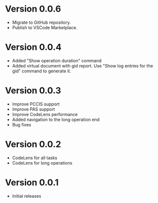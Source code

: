 # Version 0.0.6
- Migrate to GitHub repository.
- Publish to VSCode Marketplace.

# Version 0.0.4
- Added "Show operation duration" command
- Added virtual document with gid report. Use "Show log entries for the gid" command to generate it.

# Version 0.0.3
- Improve PCCIS support
- Improve PAS support
- Improve CodeLens performance
- Added navigation to the long operation end
- Bug fixes

# Version 0.0.2
- CodeLens for all tasks
- CodeLens for long operations

# Version 0.0.1
- Initial releases